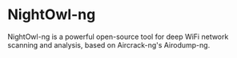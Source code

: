 # NightOwl-ng
NightOwl-ng is a powerful open-source tool for deep WiFi network scanning and analysis, based on Aircrack-ng's Airodump-ng.
